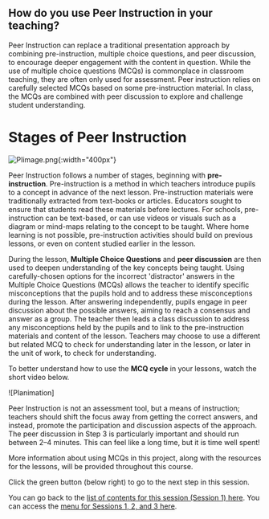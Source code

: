 ## How do you use Peer Instruction in your teaching?

Peer Instruction can replace a traditional presentation approach by combining pre-instruction, multiple choice questions, and peer discussion, to encourage deeper engagement with the content in question. While the use of multiple choice questions (MCQs) is commonplace in classroom teaching, they are often only used for assessment. Peer instruction relies on carefully selected MCQs based on some pre-instruction material. In class, the MCQs are combined with peer discussion to explore and challenge student understanding. 

# Stages of Peer Instruction

![PIimage.png](images/i1aS2-PIimage.png){:width="400px"}

Peer Instruction follows a number of stages, beginning with **pre-instruction**. Pre-instruction is a method in which teachers introduce pupils to a concept in advance of the next lesson. Pre-instruction materials were traditionally extracted from text-books or articles. Educators sought to ensure that students read these materials before lectures. For schools, pre-instruction can be text-based, or can use videos or visuals such as a diagram or mind-maps relating to the concept to be taught. Where home learning is not possible, pre-instruction activities should build on previous lessons, or even on content studied earlier in the lesson.

During the lesson, **Multiple Choice Questions** and **peer discussion** are then used to deepen understanding of the key concepts being taught. Using carefully-chosen options for the incorrect 'distractor' answers in the Multiple Choice Questions (MCQs) allows the teacher to identify specific misconceptions that the pupils hold and to address these misconceptions during the lesson. After answering independently, pupils engage in peer discussion about the possible answers, aiming to reach a consensus and answer as a group. The teacher then leads a class discussion to address any misconceptions held by the pupils and to link to the pre-instruction materials and content of the lesson. Teachers may choose to use a different but related MCQ to check for understanding later in the lesson, or later in the unit of work, to check for understanding.

To better understand how to use the **MCQ cycle** in your lessons, watch the short video below.

![PIanimation]


Peer Instruction is not an assessment tool, but a means of instruction; teachers should shift the focus away from getting the correct answers, and instead, promote the participation and discussion aspects of the approach. The peer discussion in Step 3 is particularly important and should run between 2–4 minutes. This can feel like a long time, but it is time well spent! 

More information about using MCQs in this project, along with the resources for the lessons, will be provided throughout this course.


Click the green button (below right) to go to the next step in this session.

You can go back to the [list of contents for this session (Session 1) here](https://projects.raspberrypi.org/en/projects/).
You can access the [menu for Sessions 1, 2, and 3 here](https://projects.raspberrypi.org/en/pathways/).
